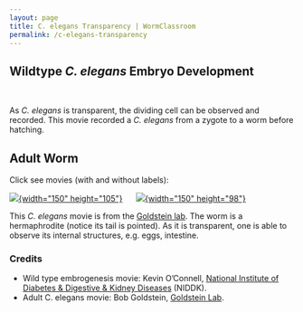 ```yaml
---
layout: page
title: C. elegans Transparency | WormClassroom
permalink: /c-elegans-transparency
---
```

Wildtype *C. elegans* Embryo Development
----------------------------------------

 

<div data="/files/worm/wt.mov" type="div/quicktime" width="210"
height="160">

</div>

As *C. elegans* is transparent, the dividing cell can be observed and
recorded. This movie recorded a *C. elegans* from a zygote to a worm
before hatching.

Adult Worm
----------

Click see movies (with and without labels):

[![](/files/worm/WormMouth.jpg){width="150"
height="105"}](/files/worm/crawl.mov)     
[![](/files/worm/labelCrawlWorm.jpg){width="150"
height="98"}](/files/worm/labelCrawlworm.mov)

This *C. elegans* movie is from the [Goldstein
lab](http://labs.bio.unc.edu/Goldstein/). The worm is a hermaphrodite
(notice its tail is pointed). As it is transparent, one is able to
observe its internal structures, e.g. eggs, intestine.

### Credits

-   Wild type embrogenesis movie: Kevin O’Connell, [National Institute
    of Diabetes & Digestive & Kidney
    Diseases](https://www.niddk.nih.gov) (NIDDK).
-   Adult C. elegans movie: Bob Goldstein, [Goldstein
    Lab](http://labs.bio.unc.edu/Goldstein/movies.html).

